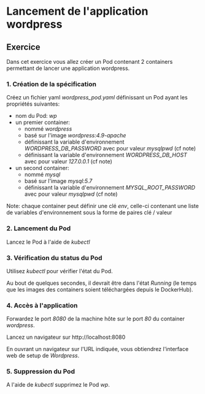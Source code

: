 # Lancement de l'application wordpress

## Exercice

Dans cet exercice vous allez créer un Pod contenant 2 containers permettant de lancer une application wordpress.

### 1. Création de la spécification

Créez un fichier yaml *wordpress_pod.yaml* définissant un Pod ayant les propriétés suivantes:
- nom du Pod: *wp*
- un premier container:
  - nommé *wordpress*
  - basé sur l'image *wordpress:4.9-apache*
  - définissant la variable d'environnement *WORDPRESS_DB_PASSWORD* avec pour valeur *mysqlpwd* (cf note)
  - définissant la variable d'environnement *WORDPRESS_DB_HOST* avec pour valeur *127.0.0.1* (cf note)
- un second container:
  - nommé *mysql*
  - basé sur l'image *mysql:5.7*
  - définissant la variable d'environnement *MYSQL_ROOT_PASSWORD* avec pour valeur *mysqlpwd* (cf note)

Note: chaque container peut définir une clé *env*, celle-ci contenant une liste de variables d'environnement sous la forme de paires clé / valeur

### 2. Lancement du Pod

Lancez le Pod à l'aide de *kubectl*

### 3. Vérification du status du Pod

Utilisez *kubectl* pour vérifier l'état du Pod.

Au bout de quelques secondes, il devrait être dans l'état *Running* (le temps que les images des containers soient téléchargées depuis le DockerHub).

### 4. Accès à l'application

Forwardez le port *8080* de la machine hôte sur le port *80* du container *wordpress*.

Lancez un navigateur sur http://localhost:8080

En ouvrant un navigateur sur l'URL indiquée, vous obtiendrez l'interface web de setup de *Wordpress*.

### 5. Suppression du Pod

A l'aide de *kubectl* supprimez le Pod *wp*.

